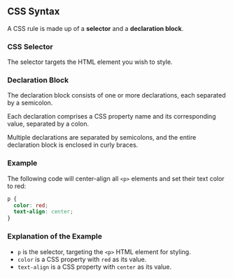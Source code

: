 ## CSS Syntax

A CSS rule is made up of a **selector** and a **declaration block**.

### CSS Selector
The selector targets the HTML element you wish to style.

### Declaration Block
The declaration block consists of one or more declarations, each separated by a semicolon.

Each declaration comprises a CSS property name and its corresponding value, separated by a colon.

Multiple declarations are separated by semicolons, and the entire declaration block is enclosed in curly braces.

### Example
The following code will center-align all `<p>` elements and set their text color to red:

```css
p {
  color: red;
  text-align: center;
}
```

### Explanation of the Example
- `p` is the selector, targeting the `<p>` HTML element for styling.
- `color` is a CSS property with `red` as its value.
- `text-align` is a CSS property with `center` as its value.

